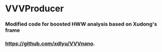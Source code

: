 # VVVProducer
### Modified code for boosted HWW analysis based on Xudong's frame
### https://github.com/xdlyu/VVVnano.
